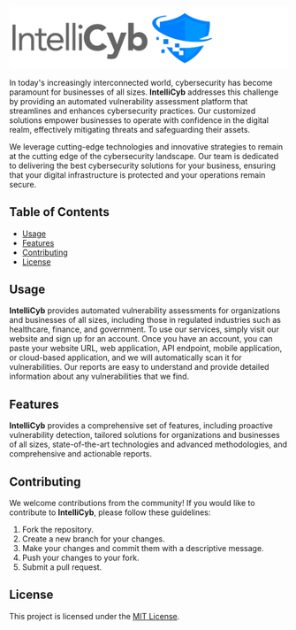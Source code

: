 ![IntelliCyb](https://github.com/IntelliCyb/.github/blob/main/profile/logo-wide.png)

In today's increasingly interconnected world, cybersecurity has become paramount for businesses of all sizes. **IntelliCyb** addresses this challenge by providing an automated vulnerability assessment platform that streamlines and enhances cybersecurity practices. Our customized solutions empower businesses to operate with confidence in the digital realm, effectively mitigating threats and safeguarding their assets.

We leverage cutting-edge technologies and innovative strategies to remain at the cutting edge of the cybersecurity landscape. Our team is dedicated to delivering the best cybersecurity solutions for your business, ensuring that your digital infrastructure is protected and your operations remain secure.

## Table of Contents

- [Usage](#usage)
- [Features](#features)
- [Contributing](#contributing)
- [License](#license)

## Usage

**IntelliCyb** provides automated vulnerability assessments for organizations and businesses of all sizes, including those in regulated industries such as healthcare, finance, and government. To use our services, simply visit our website and sign up for an account. Once you have an account, you can paste your website URL, web application, API endpoint, mobile application, or cloud-based application, and we will automatically scan it for vulnerabilities. Our reports are easy to understand and provide detailed information about any vulnerabilities that we find.

## Features

**IntelliCyb** provides a comprehensive set of features, including proactive vulnerability detection, tailored solutions for organizations and businesses of all sizes, state-of-the-art technologies and advanced methodologies, and comprehensive and actionable reports.

## Contributing

We welcome contributions from the community! If you would like to contribute to **IntelliCyb**, please follow these guidelines:

1. Fork the repository.
2. Create a new branch for your changes.
3. Make your changes and commit them with a descriptive message.
4. Push your changes to your fork.
5. Submit a pull request.

## License

This project is licensed under the [MIT License](https://opensource.org/licenses/MIT).

